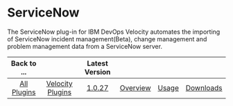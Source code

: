
# ServiceNow

The ServiceNow plug-in for IBM DevOps Velocity automates the importing of ServiceNow incident management(Beta), change management and problem management data from a ServiceNow server.

|Back to ...||Latest Version||||
| :---: | :---: | :---: | :---: | :---: | :---: |
|[All Plugins](../../index.md)|[Velocity Plugins](../README.md)|[1.0.27](https://raw.githubusercontent.com/UrbanCode/IBM-UCV-PLUGINS/main/files/ucv-ext-servicenow/ucv-ext-servicenow-1.0.27.tar.zip)|[Overview](overview.md)|[Usage](usage.md)|[Downloads](downloads.md)|
